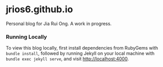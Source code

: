 # jrios6.github.io

Personal blog for Jia Rui Ong. A work in progress.

### Running Locally
To view this blog locally, first install dependencies from RubyGems with `bundle install`, followed by running Jekyll on your local machine with `bundle exec jekyll serve`, and visit [http://localhost:4000](http://localhost:4000).
